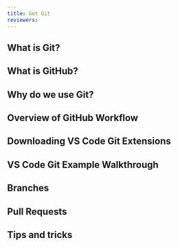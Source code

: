 ```yaml
---
title: Get Git
reviewers:
---
```


## What is Git?

## What is GitHub?

## Why do we use Git?

## Overview of GitHub Workflow

## Downloading VS Code Git Extensions

## VS Code Git Example Walkthrough

## Branches

## Pull Requests

## Tips and tricks
